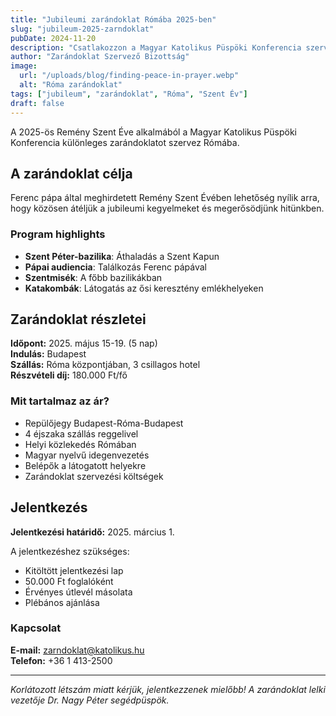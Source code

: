 ```yaml
---
title: "Jubileumi zarándoklat Rómába 2025-ben"
slug: "jubileum-2025-zarndoklat"
pubDate: 2024-11-20
description: "Csatlakozzon a Magyar Katolikus Püspöki Konferencia szervezésében megvalósuló jubileumi zarándoklathoz Rómába."
author: "Zarándoklat Szervező Bizottság"
image:
  url: "/uploads/blog/finding-peace-in-prayer.webp"
  alt: "Róma zarándoklat"
tags: ["jubileum", "zarándoklat", "Róma", "Szent Év"]
draft: false
---
```


A 2025-ös Remény Szent Éve alkalmából a Magyar Katolikus Püspöki Konferencia különleges zarándoklatot szervez Rómába.

## A zarándoklat célja

Ferenc pápa által meghirdetett Remény Szent Évében lehetőség nyílik arra, hogy közösen átéljük a jubileumi kegyelmeket és megerősödjünk hitünkben.

### Program highlights

- **Szent Péter-bazilika**: Áthaladás a Szent Kapun
- **Pápai audiencia**: Találkozás Ferenc pápával
- **Szentmisék**: A főbb bazilikákban
- **Katakombák**: Látogatás az ősi keresztény emlékhelyeken

## Zarándoklat részletei

**Időpont:** 2025. május 15-19. (5 nap)  
**Indulás:** Budapest  
**Szállás:** Róma központjában, 3 csillagos hotel  
**Részvételi díj:** 180.000 Ft/fő

### Mit tartalmaz az ár?

- Repülőjegy Budapest-Róma-Budapest
- 4 éjszaka szállás reggelivel
- Helyi közlekedés Rómában
- Magyar nyelvű idegenvezetés
- Belépők a látogatott helyekre
- Zarándoklat szervezési költségek

## Jelentkezés

**Jelentkezési határidő:** 2025. március 1.

A jelentkezéshez szükséges:
- Kitöltött jelentkezési lap
- 50.000 Ft foglalóként
- Érvényes útlevél másolata
- Plébános ajánlása

### Kapcsolat

**E-mail:** zarndoklat@katolikus.hu  
**Telefon:** +36 1 413-2500  

---

*Korlátozott létszám miatt kérjük, jelentkezzenek mielőbb! A zarándoklat lelki vezetője Dr. Nagy Péter segédpüspök.*